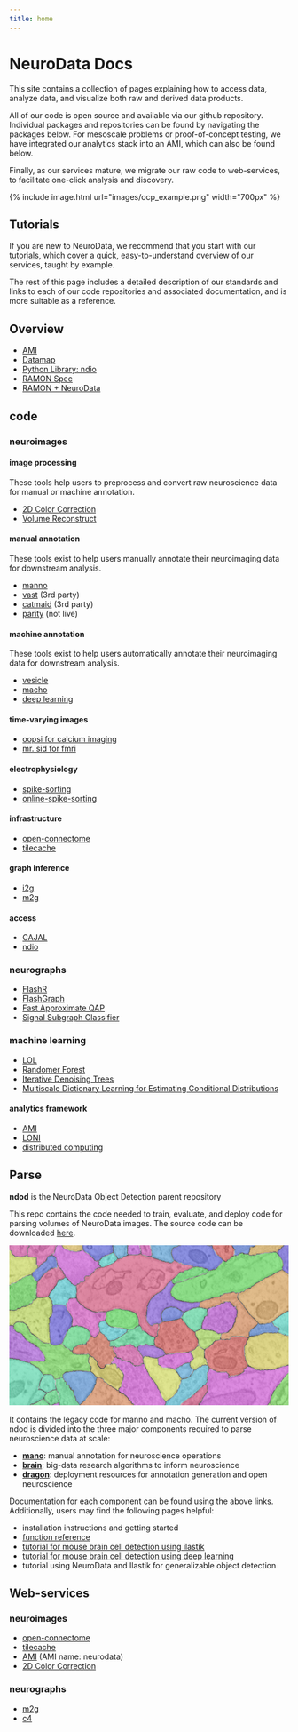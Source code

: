 ```yaml
---
title: home
---
```



# NeuroData Docs

This site contains a collection of pages explaining how to access data, analyze data, and visualize both raw and derived data products.

All of our code is open source and available via our github repository. Individual packages and repositories can be found by navigating the packages below. For mesoscale problems or proof-of-concept testing, we have integrated our analytics stack into an AMI, which can also be found below.

Finally, as our services mature, we migrate our raw code to web-services, to facilitate one-click analysis and discovery.

{% include image.html url="images/ocp_example.png" width="700px" %}

## Tutorials

If you are new to NeuroData, we recommend that you start with our [tutorials](tutorials.html), which cover a quick, easy-to-understand overview of our services, taught by example.

The rest of this page includes a detailed description of our standards and links to each of our code repositories and associated documentation, and is more suitable as a reference.

## Overview

-   [AMI](ami.html)
-   [Datamap](datamap.html)
-   [Python Library: ndio](ndio/)
-   [RAMON Spec](ramon.html)
-   [RAMON + NeuroData](ramonnd.html)

## code

### neuroimages

#### image processing

These tools help users to preprocess and convert raw neuroscience data for
manual or machine annotation.

-   [2D Color Correction](https://github.com/openconnectome/dmg)
-   [Volume Reconstruct](https://github.com/openconnectome/AT-reconstruction-service)

#### manual annotation

These tools exist to help users manually annotate their neuroimaging data for
downstream analysis.

-   [manno](https://openconnectome.github.io/manno)
-   [vast](https://software.rc.fas.harvard.edu/lichtman/vast/) (3rd party)
-   [catmaid](http://fly.mpi-cbg.de/~saalfeld/catmaid/) (3rd party)
-   [parity](http://www.openconnecto.me/stem) (not live)

#### machine annotation

These tools exist to help users automatically annotate their neuroimaging data
for downstream analysis.

-   [vesicle](http://docs.neurodata.io/vesicle/)
-   [macho](http://openconnectome.github.io/macho)
-   [deep learning](https://github.com/iscoe/coca)

#### time-varying images

-   [oopsi for calcium imaging](https://github.com/jovo/oopsi)
-   [mr. sid for fmri](https://github.com/shachen/PLDS/)

#### electrophysiology

-   [spike-sorting](https://github.com/jovo/spike-sorting)
-   [online-spike-sorting](https://github.com/decarlson/opass)

#### infrastructure

-   [open-connectome](http://openconnectome.github.io/open-connectome)
-   [tilecache](http://openconnectome.github.io/ocptilecache)

#### graph inference

-   [i2g](http://i2g.io)
-   [m2g](http://m2g.io)

#### access

-   [CAJAL](http://openconnectome.github.io/CAJAL)
-   [ndio](ndio/)

### neurographs

-   [FlashR](https://github.com/openconnectome/FlashR)
-   [FlashGraph](http://www.flashgraph.net/)
-   [Fast Approximate QAP](https://github.com/jovo/FastApproximateQAP)
-   [Signal Subgraph Classifier](https://github.com/jovo/signal-subgraph-classifier)

### machine learning

-   [LOL](https://github.com/jovo/LOL)
-   [Randomer Forest](https://github.com/ttomita/RandomerForest)
-   [Iterative Denoising Trees](https://github.com/youngser/behaviotypes)
-   [Multiscale Dictionary Learning for Estimating Conditional Distributions](https://github.com/jovo/conditional-density-estimation)

#### analytics framework

-   [AMI](ami.html)
-   [LONI](#)
-   [distributed computing](./overview/distributed_computing.html)

## Parse

**ndod** is the NeuroData Object Detection parent repository

This repo contains the code needed to train, evaluate, and deploy code for parsing volumes of NeuroData images.  The source code can be downloaded [here](https://github.com/openconnectome/ndod).

![ndod example](images/ndod/ndod_example.png)

It contains the legacy code for manno and macho.  The current version of ndod is divided into the three major components required to parse neuroscience data at scale:

- [**mano**](mano.html):  manual annotation for neuroscience operations
- [**brain**](brain.html): big-data research algorithms to inform neuroscience
- [**dragon**](dragon.html): deployment resources for annotation generation and open neuroscience 

Documentation for each component can be found using the above links.  Additionally, users may find the following pages helpful:

- installation instructions and getting started
- [function reference](http://docs.neurodata.io/ndod)
- [tutorial for mouse brain cell detection using ilastik](mbcd.html)
- [tutorial for mouse brain cell detection using deep learning](nddl.html)
- tutorial using NeuroData and Ilastik for generalizable object detection




Web-services
------------

### neuroimages

-   [open-connectome](http://openconnectome.github.io/open-connectome)
-   [tilecache](http://openconnectome.github.io/ocptilecache)
-   [AMI](http://aws.amazon.com) (AMI name: neurodata)
-   [2D Color Correction](https://github.com/openconnectome/dmg)

### neurographs

-   [m2g](http://m2g.io)
-   [c4](http://openconnecto.me/graph-services/c4/)
